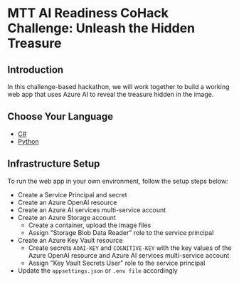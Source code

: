 # MTT AI Readiness CoHack Challenge: Unleash the Hidden Treasure

## Introduction

In this challenge-based hackathon, we will work together to build a working web app that uses Azure AI to reveal the treasure hidden in the image.

## Choose Your Language

- [C#](https://github.com/mttcohack/AI-Readiness-CoHack-1-Hackers-Unleash-the-Hidden-Treasure-with-Azure-AI/tree/main/C%23)
- [Python](https://github.com/mttcohack/AI-Readiness-CoHack-1-Hackers-Unleash-the-Hidden-Treasure-with-Azure-AI/tree/main/Python)

## Infrastructure Setup
To run the web app in your own environment, follow the setup steps below:
-	Create a Service Principal and secret
-	Create an Azure OpenAI resource
-	Create an Azure AI services multi-service account
-	Create an Azure Storage account
    -	Create a container, upload the image files
    -	Assign "Storage Blob Data Reader" role to the service principal
-	Create an Azure Key Vault resource
    - Create secrets `AOAI-KEY` and `COGNITIVE-KEY` with the key values of the Azure OpenAI resource and Azure AI services multi-service account
    - Assign "Key Vault Secrets User" role to the service principal
- Update the `appsettings.json` or `.env file` accordingly
